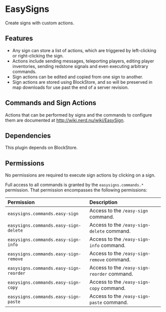 EasySigns
=========
Create signs with custom actions.


Features
--------
 * Any sign can store a list of actions, which are triggered by left-clicking
   or right-clicking the sign.
 * Actions include sending messages, teleporting players, editing player
   inventories, sending redstone signals and even executing arbitrary commands.
 * Sign actions can be edited and copied from one sign to another.
 * Sign actions are stored using BlockStore, and so will be preserved in
   map downloads for use past the end of a server revision.


Commands and Sign Actions
-------------------------
Actions that can be performed by signs and the commands to configure them
are documented at http://wiki.nerd.nu/wiki/EasySign.


Dependencies
------------
This plugin depends on BlockStore.


Permissions
-----------
No permissions are required to execute sign actions by clicking on a sign.

Full access to all commands is granted by the `easysigns.commands.*` permission.
That permission encompasses the following permissions:

| Permission | Description |
| :---       | :---        |
| `easysigns.commands.easy-sign` | Access to the `/easy-sign` command. |
| `easysigns.commands.easy-sign-delete` | Access to the `/easy-sign-delete` command. |
| `easysigns.commands.easy-sign-info` | Access to the `/easy-sign-info` command. |
| `easysigns.commands.easy-sign-remove` | Access to the `/easy-sign-remove` command. |
| `easysigns.commands.easy-sign-reorder` | Access to the `/easy-sign-reorder` command. |
| `easysigns.commands.easy-sign-copy` | Access to the `/easy-sign-copy` command. |
| `easysigns.commands.easy-sign-paste` | Access to the `/easy-sign-paste` command. |


